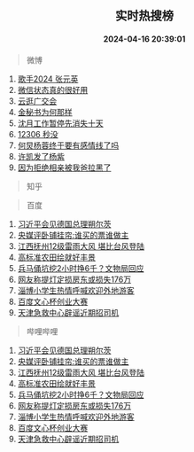 <div align="center"><h2>实时热搜榜</h2><h4>2024-04-16 20:39:01</h4></div>

> 微博  

1. [歌手2024 张元英](https://s.weibo.com/weibo?q=%E6%AD%8C%E6%89%8B2024%20%E5%BC%A0%E5%85%83%E8%8B%B1&t=31&band_rank=1&Refer=top)<br />
2. [微信状态真的很好用](https://s.weibo.com/weibo?q=%23%E5%BE%AE%E4%BF%A1%E7%8A%B6%E6%80%81%E7%9C%9F%E7%9A%84%E5%BE%88%E5%A5%BD%E7%94%A8%23&t=31&band_rank=2&Refer=top)<br />
3. [云逛广交会](https://s.weibo.com/weibo?q=%23%E4%BA%91%E9%80%9B%E5%B9%BF%E4%BA%A4%E4%BC%9A%23&t=31&band_rank=3&Refer=top)<br />
4. [金秘书为何那样](https://s.weibo.com/weibo?q=%E9%87%91%E7%A7%98%E4%B9%A6%E4%B8%BA%E4%BD%95%E9%82%A3%E6%A0%B7&t=31&band_rank=4&Refer=top)<br />
5. [沈月工作暂停先消失十天](https://s.weibo.com/weibo?q=%23%E6%B2%88%E6%9C%88%E5%B7%A5%E4%BD%9C%E6%9A%82%E5%81%9C%E5%85%88%E6%B6%88%E5%A4%B1%E5%8D%81%E5%A4%A9%23&t=31&band_rank=5&Refer=top)<br />
6. [12306 秒没](https://s.weibo.com/weibo?q=12306%20%E7%A7%92%E6%B2%A1&t=31&band_rank=6&Refer=top)<br />
7. [何炅杨蓉终于要有感情线了吗](https://s.weibo.com/weibo?q=%23%E4%BD%95%E7%82%85%E6%9D%A8%E8%93%89%E7%BB%88%E4%BA%8E%E8%A6%81%E6%9C%89%E6%84%9F%E6%83%85%E7%BA%BF%E4%BA%86%E5%90%97%23&t=31&band_rank=7&Refer=top)<br />
8. [许凯发了杨紫](https://s.weibo.com/weibo?q=%23%E8%AE%B8%E5%87%AF%E5%8F%91%E4%BA%86%E6%9D%A8%E7%B4%AB%23&t=31&band_rank=8&Refer=top)<br />
9. [因为拒绝相亲被我爸拉黑了](https://s.weibo.com/weibo?q=%23%E5%9B%A0%E4%B8%BA%E6%8B%92%E7%BB%9D%E7%9B%B8%E4%BA%B2%E8%A2%AB%E6%88%91%E7%88%B8%E6%8B%89%E9%BB%91%E4%BA%86%23&t=31&band_rank=9&Refer=top)<br />

> 知乎  


> 百度  

1. [习近平会见德国总理朔尔茨](https://www.baidu.com/s?wd=%E4%B9%A0%E8%BF%91%E5%B9%B3%E4%BC%9A%E8%A7%81%E5%BE%B7%E5%9B%BD%E6%80%BB%E7%90%86%E6%9C%94%E5%B0%94%E8%8C%A8&sa=fyb_news&rsv_dl=fyb_news)<br />
2. [央媒评卧铺挂帘:谁买的票谁做主](https://www.baidu.com/s?wd=%E5%A4%AE%E5%AA%92%E8%AF%84%E5%8D%A7%E9%93%BA%E6%8C%82%E5%B8%98%3A%E8%B0%81%E4%B9%B0%E7%9A%84%E7%A5%A8%E8%B0%81%E5%81%9A%E4%B8%BB&sa=fyb_news&rsv_dl=fyb_news)<br />
3. [江西抚州12级雷雨大风 堪比台风登陆](https://www.baidu.com/s?wd=%E6%B1%9F%E8%A5%BF%E6%8A%9A%E5%B7%9E12%E7%BA%A7%E9%9B%B7%E9%9B%A8%E5%A4%A7%E9%A3%8E+%E5%A0%AA%E6%AF%94%E5%8F%B0%E9%A3%8E%E7%99%BB%E9%99%86&sa=fyb_news&rsv_dl=fyb_news)<br />
4. [高标准农田绘就好丰景](https://www.baidu.com/s?wd=%E9%AB%98%E6%A0%87%E5%87%86%E5%86%9C%E7%94%B0%E7%BB%98%E5%B0%B1%E5%A5%BD%E4%B8%B0%E6%99%AF&sa=fyb_news&rsv_dl=fyb_news)<br />
5. [兵马俑坑挖2小时挣6千？文物局回应](https://www.baidu.com/s?wd=%E5%85%B5%E9%A9%AC%E4%BF%91%E5%9D%91%E6%8C%962%E5%B0%8F%E6%97%B6%E6%8C%A36%E5%8D%83%EF%BC%9F%E6%96%87%E7%89%A9%E5%B1%80%E5%9B%9E%E5%BA%94&sa=fyb_news&rsv_dl=fyb_news)<br />
6. [网友称提灯定损房东或损失176万](https://www.baidu.com/s?wd=%E7%BD%91%E5%8F%8B%E7%A7%B0%E6%8F%90%E7%81%AF%E5%AE%9A%E6%8D%9F%E6%88%BF%E4%B8%9C%E6%88%96%E6%8D%9F%E5%A4%B1176%E4%B8%87&sa=fyb_news&rsv_dl=fyb_news)<br />
7. [淄博小学生热情呼喊欢迎外地游客](https://www.baidu.com/s?wd=%E6%B7%84%E5%8D%9A%E5%B0%8F%E5%AD%A6%E7%94%9F%E7%83%AD%E6%83%85%E5%91%BC%E5%96%8A%E6%AC%A2%E8%BF%8E%E5%A4%96%E5%9C%B0%E6%B8%B8%E5%AE%A2&sa=fyb_news&rsv_dl=fyb_news)<br />
8. [百度文心杯创业大赛](https://www.baidu.com/s?wd=%E7%99%BE%E5%BA%A6%E6%96%87%E5%BF%83%E6%9D%AF%E5%88%9B%E4%B8%9A%E5%A4%A7%E8%B5%9B&sa=fyb_news&rsv_dl=fyb_news)<br />
9. [天津急救中心辟谣近期招司机](https://www.baidu.com/s?wd=%E5%A4%A9%E6%B4%A5%E6%80%A5%E6%95%91%E4%B8%AD%E5%BF%83%E8%BE%9F%E8%B0%A3%E8%BF%91%E6%9C%9F%E6%8B%9B%E5%8F%B8%E6%9C%BA&sa=fyb_news&rsv_dl=fyb_news)<br />

> 哔哩哔哩  

1. [习近平会见德国总理朔尔茨](https://www.baidu.com/s?wd=%E4%B9%A0%E8%BF%91%E5%B9%B3%E4%BC%9A%E8%A7%81%E5%BE%B7%E5%9B%BD%E6%80%BB%E7%90%86%E6%9C%94%E5%B0%94%E8%8C%A8&sa=fyb_news&rsv_dl=fyb_news)<br />
2. [央媒评卧铺挂帘:谁买的票谁做主](https://www.baidu.com/s?wd=%E5%A4%AE%E5%AA%92%E8%AF%84%E5%8D%A7%E9%93%BA%E6%8C%82%E5%B8%98%3A%E8%B0%81%E4%B9%B0%E7%9A%84%E7%A5%A8%E8%B0%81%E5%81%9A%E4%B8%BB&sa=fyb_news&rsv_dl=fyb_news)<br />
3. [江西抚州12级雷雨大风 堪比台风登陆](https://www.baidu.com/s?wd=%E6%B1%9F%E8%A5%BF%E6%8A%9A%E5%B7%9E12%E7%BA%A7%E9%9B%B7%E9%9B%A8%E5%A4%A7%E9%A3%8E+%E5%A0%AA%E6%AF%94%E5%8F%B0%E9%A3%8E%E7%99%BB%E9%99%86&sa=fyb_news&rsv_dl=fyb_news)<br />
4. [高标准农田绘就好丰景](https://www.baidu.com/s?wd=%E9%AB%98%E6%A0%87%E5%87%86%E5%86%9C%E7%94%B0%E7%BB%98%E5%B0%B1%E5%A5%BD%E4%B8%B0%E6%99%AF&sa=fyb_news&rsv_dl=fyb_news)<br />
5. [兵马俑坑挖2小时挣6千？文物局回应](https://www.baidu.com/s?wd=%E5%85%B5%E9%A9%AC%E4%BF%91%E5%9D%91%E6%8C%962%E5%B0%8F%E6%97%B6%E6%8C%A36%E5%8D%83%EF%BC%9F%E6%96%87%E7%89%A9%E5%B1%80%E5%9B%9E%E5%BA%94&sa=fyb_news&rsv_dl=fyb_news)<br />
6. [网友称提灯定损房东或损失176万](https://www.baidu.com/s?wd=%E7%BD%91%E5%8F%8B%E7%A7%B0%E6%8F%90%E7%81%AF%E5%AE%9A%E6%8D%9F%E6%88%BF%E4%B8%9C%E6%88%96%E6%8D%9F%E5%A4%B1176%E4%B8%87&sa=fyb_news&rsv_dl=fyb_news)<br />
7. [淄博小学生热情呼喊欢迎外地游客](https://www.baidu.com/s?wd=%E6%B7%84%E5%8D%9A%E5%B0%8F%E5%AD%A6%E7%94%9F%E7%83%AD%E6%83%85%E5%91%BC%E5%96%8A%E6%AC%A2%E8%BF%8E%E5%A4%96%E5%9C%B0%E6%B8%B8%E5%AE%A2&sa=fyb_news&rsv_dl=fyb_news)<br />
8. [百度文心杯创业大赛](https://www.baidu.com/s?wd=%E7%99%BE%E5%BA%A6%E6%96%87%E5%BF%83%E6%9D%AF%E5%88%9B%E4%B8%9A%E5%A4%A7%E8%B5%9B&sa=fyb_news&rsv_dl=fyb_news)<br />
9. [天津急救中心辟谣近期招司机](https://www.baidu.com/s?wd=%E5%A4%A9%E6%B4%A5%E6%80%A5%E6%95%91%E4%B8%AD%E5%BF%83%E8%BE%9F%E8%B0%A3%E8%BF%91%E6%9C%9F%E6%8B%9B%E5%8F%B8%E6%9C%BA&sa=fyb_news&rsv_dl=fyb_news)<br />
